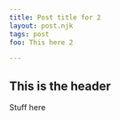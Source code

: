 ```yaml
---
title: Post title for 2
layout: post.njk
tags: post
foo: This here 2

---
```


## This is the header

Stuff here
